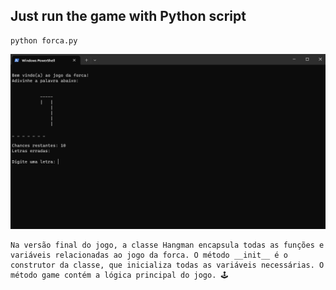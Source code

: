 ## Just run the game with Python script

```batch
python forca.py
```

![Output](./img/running.png)

```text
Na versão final do jogo, a classe Hangman encapsula todas as funções e variáveis relacionadas ao jogo da forca. O método __init__ é o construtor da classe, que inicializa todas as variáveis necessárias. O método game contém a lógica principal do jogo. 🕹️
```